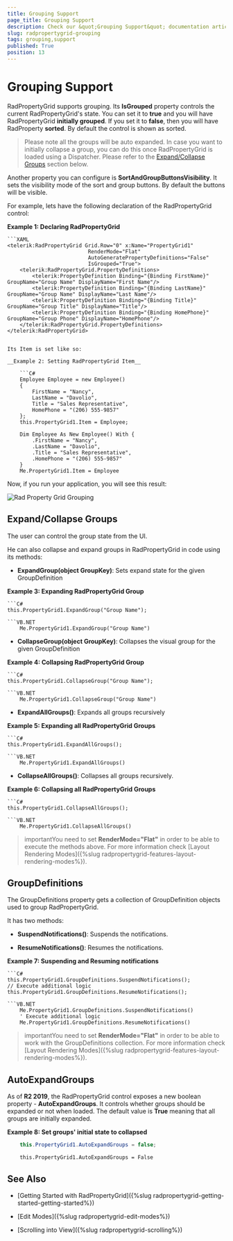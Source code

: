 ```yaml
---
title: Grouping Support
page_title: Grouping Support
description: Check our &quot;Grouping Support&quot; documentation article for the RadPropertyGrid {{ site.framework_name }} control.
slug: radpropertygrid-grouping
tags: grouping,support
published: True
position: 13
---
```


# Grouping Support

RadPropertyGrid supports grouping. Its __IsGrouped__ property controls the current RadPropertyGrid's state. You can set it to __true__ and you will have RadPropertyGrid __initially grouped__. If you set it to __false__, then you will have RadProperty __sorted__. By default the control is shown as sorted.

>Please note all the groups will be auto expanded. In case you want to initially collapse a group, you can do this once RadPropertyGrid is loaded using a Dispatcher. Please refer to the [Expand/Collapse Groups](#expandcollapse-groups) section below.

Another property you can configure is __SortAndGroupButtonsVisibility__. It sets the visibility mode of the sort and group buttons. By default the buttons will be visible.

For example, lets have the following declaration of the RadPropertyGrid control:

__Example 1: Declaring RadPropertyGrid__

	```XAML
	<telerik:RadPropertyGrid Grid.Row="0" x:Name="PropertyGrid1"
	                          RenderMode="Flat"
	                          AutoGeneratePropertyDefinitions="False"
	                          IsGrouped="True">
	    <telerik:RadPropertyGrid.PropertyDefinitions>
	        <telerik:PropertyDefinition Binding="{Binding FirstName}" GroupName="Group Name" DisplayName="First Name"/>
	        <telerik:PropertyDefinition Binding="{Binding LastName}" GroupName="Group Name" DisplayName="Last Name"/>
	        <telerik:PropertyDefinition Binding="{Binding Title}" GroupName="Group Title" DisplayName="Title"/>
	        <telerik:PropertyDefinition Binding="{Binding HomePhone}" GroupName="Group Phone" DisplayName="HomePhone"/>
	    </telerik:RadPropertyGrid.PropertyDefinitions>
	</telerik:RadPropertyGrid>
```

Its Item is set like so:

__Example 2: Setting RadPropertyGrid Item__

	```C#
	Employee Employee = new Employee()
	{
	    FirstName = "Nancy",
	    LastName = "Davolio",
	    Title = "Sales Representative",
	    HomePhone = "(206) 555-9857"
	};
	this.PropertyGrid1.Item = Employee;
```
```VB.NET
	Dim Employee As New Employee() With {
	    .FirstName = "Nancy",
	    .LastName = "Davolio",
	    .Title = "Sales Representative",
	    .HomePhone = "(206) 555-9857"
	}
	Me.PropertyGrid1.Item = Employee
```

Now, if you run your application, you will see this result:

![Rad Property Grid Grouping](images/RadPropertyGrid_Grouping.png)

## Expand/Collapse Groups

The user can control the group state from the UI.

He can also collapse and expand groups in RadPropertyGrid in code using its methods:

* __ExpandGroup(object GroupKey)__: Sets expand state for the given GroupDefinition

__Example 3: Expanding RadPropertyGrid Group__

	```C#
	this.PropertyGrid1.ExpandGroup("Group Name");
```
```VB.NET
	Me.PropertyGrid1.ExpandGroup("Group Name")
```

* __CollapseGroup(object GroupKey)__: Collapses the visual group for the given GroupDefinition

__Example 4: Collapsing RadPropertyGrid Group__

	```C#
	this.PropertyGrid1.CollapseGroup("Group Name");
```
```VB.NET
	Me.PropertyGrid1.CollapseGroup("Group Name")
```

* __ExpandAllGroups()__: Expands all groups recursively

__Example 5: Expanding all RadPropertyGrid Groups__

	```C#
	this.PropertyGrid1.ExpandAllGroups();
```
```VB.NET
	Me.PropertyGrid1.ExpandAllGroups()
```

* __CollapseAllGroups()__: Collapses all groups recursively.

__Example 6: Collapsing all RadPropertyGrid Groups__

	```C#
	this.PropertyGrid1.CollapseAllGroups();
```
```VB.NET
	Me.PropertyGrid1.CollapseAllGroups()
```

>importantYou need to set __RenderMode="Flat"__ in order to be able to execute the methods above. For more information check [Layout Rendering Modes]({%slug radpropertygrid-features-layout-rendering-modes%}).

## GroupDefinitions

The GroupDefinitions property gets a collection of GroupDefinition objects used to group RadPropertyGrid.

It has two methods:

* __SuspendNotifications()__: Suspends the notifications.

* __ResumeNotifications()__: Resumes the notifications.

__Example 7: Suspending and Resuming notifications__

	```C#
	this.PropertyGrid1.GroupDefinitions.SuspendNotifications();
	// Execute additional logic
	this.PropertyGrid1.GroupDefinitions.ResumeNotifications();
```
```VB.NET
	Me.PropertyGrid1.GroupDefinitions.SuspendNotifications()
	' Execute additional logic
	Me.PropertyGrid1.GroupDefinitions.ResumeNotifications()
```

>importantYou need to set __RenderMode="Flat"__ in order to be able to work with the GroupDefinitions collection. For more information check [Layout Rendering Modes]({%slug radpropertygrid-features-layout-rendering-modes%}).

## AutoExpandGroups

As of **R2 2019**, the RadPropertyGrid control exposes a new boolean property - **AutoExpandGroups**. It controls whether groups should be expanded or not when loaded. The default value is **True** meaning that all groups are initially expanded.

__Example 8: Set groups' initial state to collapsed__

```C#
	this.PropertyGrid1.AutoExpandGroups = false;
```
```VB.NET
	this.PropertyGrid1.AutoExpandGroups = False
```

## See Also

 * [Getting Started with RadPropertyGrid]({%slug radpropertygrid-getting-started-getting-started%})

 * [Edit Modes]({%slug radpropertygrid-edit-modes%})

 * [Scrolling into View]({%slug radpropertygrid-scrolling%})
